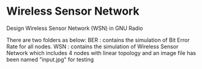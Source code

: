 # Wireless Sensor Network
Design Wireless Sensor Network (WSN) in GNU Radio

There are two folders as below:
BER : contains the simulation of Bit Error Rate for all nodes.
WSN : contains the simulation of Wireless Sensor Network which includes 4 nodes with linear topology 
		and an image file has been named "input.jpg" for testing
